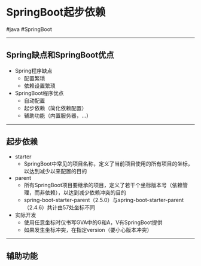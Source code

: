 
# SpringBoot起步依赖
#java #SpringBoot 

---
## Spring缺点和SpringBoot优点
- Spring程序缺点
	- 配置繁琐
	- 依赖设置繁琐
- SpringBoot程序优点
	- 自动配置
	- 起步依赖（简化依赖配置）
	- 辅助功能（内置服务器，...）
---
## 起步依赖
- starter
	- SpringBoot中常见的项目名称，定义了当前项目使用的所有项目的坐标，以达到减少以来配置的目的
- parent
	- 所有SpringBoot项目要继承的项目，定义了若干个坐标版本号（依赖管理，而非依赖），以达到减少依赖冲突的目的
	- spring-boot-starter-parent（2.5.0）与spring-boot-starter-parent（2.4.6）共计由57处坐标不同
- 实际开发
	- 使用任意坐标时仅书写GVA中的G和A，V有SpringBoot提供
	- 如果发生坐标冲突，在指定version（要小心版本冲突）
---
## 辅助功能
